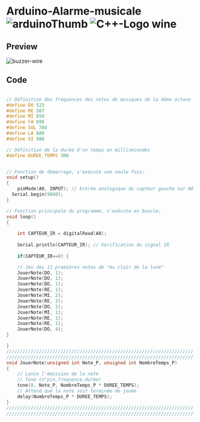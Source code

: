 # Arduino-Alarme-musicale ![arduinoThumb](https://github.com/ICAREMAKER/Arduino-Alarme-musicale/assets/107696317/45832b4d-c90f-4455-ad96-710079e34900) ![C++-Logo wine](https://github.com/ICAREMAKER/Arduino-Alarme-musicale/assets/107696317/98d2bd4e-3c29-4749-9578-050955936e71)

## Preview
![buzzer-wire](https://github.com/ICAREMAKER/Arduino-Alarme-musicale/assets/107696317/75eb0d8d-3699-4509-ac09-5254a28b1817)

## Code
```C

// Définition des fréquences des notes de musiques de la 4ème octave
#define DO 523
#define RE 587
#define MI 659
#define FA 698
#define SOL 784
#define LA 880
#define SI 988

// Définition de la durée d'un temps en millisecondes 
#define DUREE_TEMPS 300


// Fonction de démarrage, s'exécute une seule fois:
void setup()
{
	pinMode(A0, INPUT); // Entrée analogique du capteur gauche sur A0
  Serial.begin(9600);
}

// Fonction principale du programme, s'exécute en boucle:
void loop()
{
  
	int CAPTEUR_IR = digitalRead(A0);
	
	Serial.println(CAPTEUR_IR); // Verification du signal IR
	
	if(CAPTEUR_IR==0) {

    // Jeu des 11 premières notes de "Au clair de la lune"
    JouerNote(DO, 1);
    JouerNote(DO, 1);
    JouerNote(DO, 1);
    JouerNote(RE, 1);
    JouerNote(MI, 2);
    JouerNote(RE, 2);
    JouerNote(DO, 1);
    JouerNote(MI, 1);
    JouerNote(RE, 1);
    JouerNote(RE, 1);
    JouerNote(DO, 4);
}

}
/////////////////////////////////////////////////////////////////////
/////////////////////////////////////////////////////////////////////
void JouerNote(unsigned int Note_P, unsigned int NombreTemps_P)
{
    // Lance l'émission de la note
	// Tone (n°pin,frequence,durée)
    tone(8, Note_P, NombreTemps_P * DUREE_TEMPS);
    // Attend que la note soit terminée de jouée
    delay(NombreTemps_P * DUREE_TEMPS);
}
/////////////////////////////////////////////////////////////////////
/////////////////////////////////////////////////////////////////////


```
